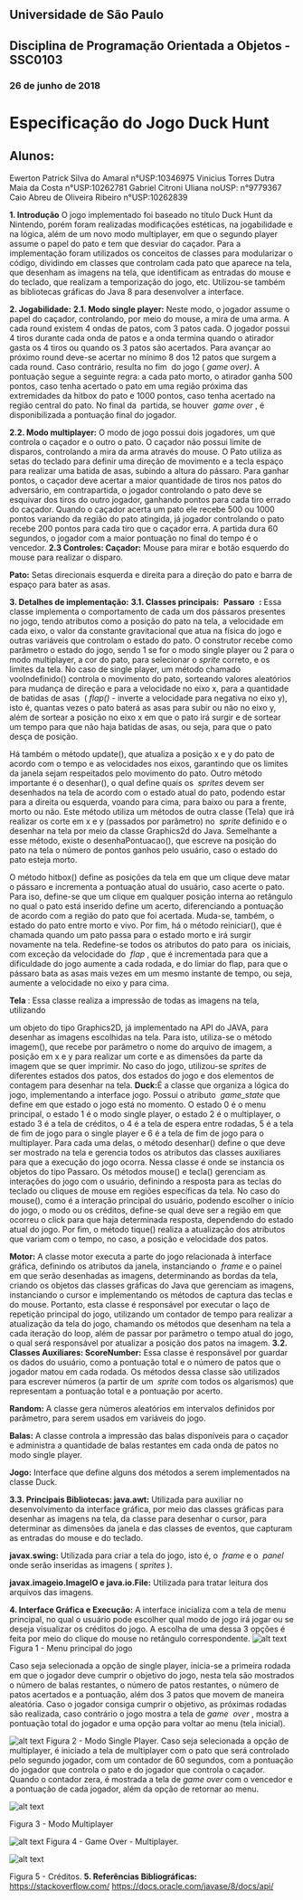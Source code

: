 ## Universidade de São Paulo
## Disciplina de Programação Orientada a Objetos - SSC0103
### 26 de junho de 2018
# Especificação do Jogo Duck Hunt

## Alunos:
Ewerton Patrick Silva do Amaral n°USP:10346975
Vinicius Torres Dutra Maia da Costa n°USP:10262781
Gabriel Citroni Uliana noUSP: n°9779367
Caio Abreu de Oliveira Ribeiro n°USP:10262839




**1. Introdução**
    O jogo implementado foi baseado no título Duck Hunt da Nintendo, porém foram
realizadas modificações estéticas, na jogabilidade e na lógica, além de um novo modo
multiplayer, em que o segundo player assume o papel do pato e tem que desviar do
caçador.
    Para a implementação foram utilizados os conceitos de classes para modularizar o
código, dividindo em classes que controlam cada pato que aparece na tela, que desenham
as imagens na tela, que identificam as entradas do mouse e do teclado, que realizam a
temporização do jogo, etc. Utilizou-se também as bibliotecas gráficas do Java 8 para
desenvolver a interface.

**2. Jogabilidade:**
    **2.1. Modo single player:**
       Neste modo, o jogador assume o papel do caçador, controlando, por meio do
mouse, a mira de uma arma. A cada round existem 4 ondas de patos, com 3 patos cada. O
jogador possui 4 tiros durante cada onda de patos e a onda termina quando o atirador gasta
os 4 tiros ou quando os 3 patos são acertados. Para avançar ao próximo round deve-se
acertar no mínimo 8 dos 12 patos que surgem a cada round. Caso contrário, resulta no fim
​ do jogo (​ _game over)_. A pontuação segue a seguinte regra: a cada pato morto, o atirador
ganha 500 pontos, caso tenha acertado o pato em uma região próxima das extremidades da
hitbox do pato e 1000 pontos, caso tenha acertado na região central do pato. No final da
​ partida, se houver ​ _game over_ , é disponibilizada a pontuação final do jogador.

**2.2. Modo multiplayer:**
O modo de jogo possui dois jogadores, um que controla o caçador e o outro o
pato. O caçador não possui limite de disparos, controlando a mira da arma através do
mouse. O Pato utiliza as setas do teclado para definir uma direção de movimento e a tecla
espaço para realizar uma batida de asas, subindo a altura do pássaro. Para ganhar pontos,
o caçador deve acertar a maior quantidade de tiros nos patos do adversário, em
contrapartida, o jogador controlando o pato deve se esquivar dos tiros do outro jogador,
ganhando pontos para cada tiro errado do caçador. Quando o caçador acerta um pato ele
recebe 500 ou 1000 pontos variando da região do pato atingida, já jogador controlando o
pato recebe 200 pontos para cada tiro que o caçador erra. A partida dura 60 segundos, o
jogador com a maior pontuação no final do tempo é o vencedor.
**2.3 Controles:
Caçador:** ​Mouse para mirar e botão esquerdo do mouse para realizar o
disparo.

**Pato:** ​Setas direcionais esquerda e direita para a direção do pato e barra de
espaço para bater as asas.

**3. Detalhes de implementação:**
    **3.1. Classes principais:**
       ​ **Passaro** ​ **:** ​Essa classe implementa o comportamento de cada um dos
pássaros presentes no jogo, tendo atributos como a posição do pato na tela, a velocidade
em cada eixo, o valor da constante gravitacional que atua na física do jogo e outras
variáveis que controlam o estado do pato. O construtor recebe como parâmetro o estado do
jogo, sendo 1 se for o modo single player ou 2 para o modo multiplayer, a cor do pato, para
selecionar o ​ _sprite_ correto, e os limites da tela. No caso de single player, um método
chamado vooIndefinido() controla o movimento do pato, sorteando valores aleatórios para
mudança de direção e para a velocidade no eixo x, para a quantidade de batidas de asas
​ (​ _flap()_ - inverte a velocidade para negativa no eixo y), isto é, quantas vezes o pato baterá as
asas para subir ou não no eixo y, além de sortear a posição no eixo x em que o pato irá
surgir e de sortear um tempo para que não haja batidas de asas, ou seja, para que o pato
desça de posição.

Há também o método update(), que atualiza a posição x e y do pato de
acordo com o tempo e as velocidades nos eixos, garantindo que os limites da janela sejam
respeitados pelo movimento do pato.
Outro método importante é o desenhar(), o qual define quais os ​ _sprites_
devem ser desenhados na tela de acordo com o estado atual do pato, podendo estar para a
direita ou esquerda, voando para cima, para baixo ou para a frente, morto ou não. Este
método utiliza um métodos de outra classe (Tela) que irá realizar os corte em x e y
(passados por parâmetro) no ​ _sprite_ definido e o desenhar na tela por meio da classe
Graphics2d do Java. Semelhante a esse método, existe o desenhaPontuacao(), que
escreve na posição do pato na tela o número de pontos ganhos pelo usuário, caso o estado
do pato esteja morto.

O método hitbox() define as posições da tela em que um clique deve matar
o pássaro e incrementa a pontuação atual do usuário, caso acerte o pato. Para iso,
define-se que um clique em qualquer posição interna ao retângulo no qual o pato está
inserido define um acerto, diferenciando a pontuação de acordo com a região do pato que
foi acertada. Muda-se, também, o estado do pato entre morto e vivo.
Por fim, há o método reiniciar(), que é chamada quando um pato passa para
o estado morto e irá surgir novamente na tela. Redefine-se todos os atributos do pato para
​ os iniciais, com exceção da velocidade do ​ _flap_ , que é incrementada para que a dificuldade
do jogo aumente a cada rodada, e do limiar do flap, para que o pássaro bata as asas mais
vezes em um mesmo instante de tempo, ou seja, aumente a velocidade no eixo y para
cima.

**Tela** ​:​ Essa classe realiza a impressão de todas as imagens na tela, utilizando


um objeto do tipo Graphics2D, já implementado na API do JAVA, para desenhar as imagens
escolhidas na tela. Para isto, utiliza-se o método imagem(), que recebe por parâmetro o
nome do arquivo de imagem, a posição em x e y para realizar um corte e as dimensões da
parte da imagem que se quer imprimir. No caso do jogo, utilizou-se ​ _sprites_ de diferentes
estados dos patos, dos estados do jogo e dos elementos de contagem para desenhar na
tela.
**Duck:** ​É a classe que organiza a lógica do jogo, implementando a interface
jogo. Possui o atributo ​ _game_state_ que define em que estado o jogo está no momento. O
estado 0 é o menu principal, o estado 1 é o modo single player, o estado 2 é o multiplayer, o
estado 3 é a tela de créditos, o 4 é a tela de espera entre rodadas, 5 é a tela de fim de jogo
para o single player e 6 é a tela de fim de jogo para o multiplayer. Para cada uma delas, o
método desenhar() define o que deve ser mostrado na tela e gerencia todos os atributos
das classes auxiliares para que a execução do jogo ocorra. Nessa classe é onde se
instancia os objetos do tipo Passaro.
Os métodos mouse() e tecla() gerenciam as interações do jogo com o
usuário, definindo a resposta para as teclas do teclado ou cliques de mouse em regiões
específicas da tela. No caso do mouse(), como é a interação principal do usuário, podendo
escolher o início do jogo, o modo ou os créditos, define-se qual deve ser a região em que
ocorreu o click para que haja determinada resposta, dependendo do estado atual do jogo.
Por fim, o método tique() realiza a atualização dos atributos que variam com o tempo, no
caso, a posição e velocidade dos patos.

**Motor:** ​A classe motor executa a parte do jogo relacionada à interface
gráfica, definindo os atributos da janela, instanciando o ​ _frame_ e o painel em que serão
desenhadas as imagens, determinando as bordas da tela, criando os objetos das classes
gráficas do Java que gerenciam as imagens, instanciando o cursor e implementando os
métodos de captura das teclas e do mouse. Portanto, esta classe é responsável por
executar o laço de repetição principal do jogo, utilizando um contador de tempo para realizar
a atualização da tela do jogo, chamando os métodos que desenham na tela a cada iteração
do loop, além de passar por parâmetro o tempo atual do jogo, o qual será responsável por
atualizar a posição dos patos na imagem.
**3.2. Classes Auxiliares:
ScoreNumber:** ​Essa classe é responsável por guardar os dados do usuário,
como a pontuação total e o número de patos que o jogador matou em cada rodada. Os
métodos dessa classe são utilizados para escrever números (a partir de um ​ _sprite_ com
todos os algarismos) que representam a pontuação total e a pontuação por acerto.

**Random:** A classe gera números aleatórios em intervalos definidos por
parâmetro, para serem usados em variáveis do jogo.

**Balas:** ​A classe controla a impressão das balas disponíveis para o caçador e
administra a quantidade de balas restantes em cada onda de patos no modo single player.

**Jogo:** ​Interface que define alguns dos métodos a serem implementados na
classe Duck.


**3.3. Principais Bibliotecas:
java.awt:** Utilizada para auxiliar no desenvolvimento da interface gráfica, por
meio das classes gráficas para desenhar as imagens na tela, da classe para desenhar o
cursor, para determinar as dimensões da janela e das classes de eventos, que capturam as
entradas do mouse e do teclado.

**javax.swing:** Utilizada para criar a tela do jogo, isto é, o ​ _frame_ e o ​ _panel_
​ onde serão inseridas as imagens (​ _sprites_ ).

**javax.imageio.ImageIO e java.io.File:** Utilizada para tratar leitura dos
arquivos das imagens.

**4. Interface Gráfica e Execução:**
    A interface inicializa com a tela de menu principal, no qual o usuário pode
escolher qual modo de jogo irá jogar ou se deseja visualizar os créditos do jogo. A escolha
de uma dessa 3 opções é feita por meio do clique do mouse no retângulo correspondente.
![alt text](https://github.com/CaioRib/Duck-Hunt-v2/blob/main/img/mainMenu.png?raw=true)
Figura 1 - Menu principal do jogo



Caso seja selecionada a opção de single player, inicia-se a primeira rodada
em que o jogador deve cumprir o objetivo do jogo, nesta tela são mostrados o número de
balas restantes, o número de patos restantes, o número de patos acertados e a pontuação,
além dos 3 patos que movem de maneira aleatória. Caso o jogador consiga cumprir o
objetivo, as próximas rodadas são realizada, caso contrário o jogo mostra a tela de ​ _game_
​ _over_ , mostra a pontuação total do jogador e uma opção para voltar ao menu (tela inicial).

![alt text](https://github.com/CaioRib/Duck-Hunt-v2/blob/main/img/singlePlayer.png?raw=true)
Figura 2 - Modo Single Player.
Caso seja selecionada a opção de multiplayer, é iniciado a tela de multiplayer
com o pato que será controlado pelo segundo jogador, com um contador de 60
segundos, com a pontuação do jogador que controla o pato e do jogador que
​ controla o caçador. Quando o contador zera, é mostrada a tela de ​ _game over_ com o
vencedor e a pontuação de cada jogador, além da opção de retornar ao menu.

![alt text](https://github.com/CaioRib/Duck-Hunt-v2/blob/main/img/multiplayer.png?raw=true)

Figura 3 - Modo Multiplayer

![alt text](https://github.com/CaioRib/Duck-Hunt-v2/blob/main/img/gameOver.png?raw=true)
Figura 4 - Game Over - Multiplayer.

![alt text](https://github.com/CaioRib/Duck-Hunt-v2/blob/main/img/credits.png?raw=true)

Figura 5 - Créditos.
**5. Referências Bibliográficas:**
    https://stackoverflow.com/
    https://docs.oracle.com/javase/8/docs/api/



